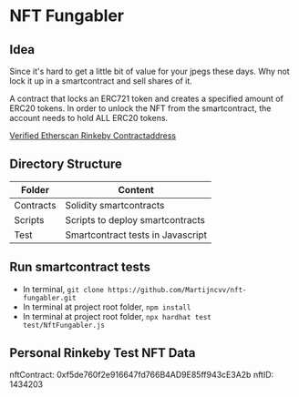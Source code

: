 # NFT Fungabler

## Idea

Since it's hard to get a little bit of value for your jpegs these days. Why not lock it up in a smartcontract and sell shares of it.

A contract that locks an ERC721 token and creates a specified amount of ERC20 tokens. In order to unlock the NFT from the smartcontract, the account needs to hold ALL ERC20 tokens.

[Verified Etherscan Rinkeby Contractaddress](https://rinkeby.etherscan.io/address/0x3eed2A53fEA6d40F26F1296115bDF27dE39895a8#code)

## Directory Structure

| Folder    | Content                           |
| --------- | --------------------------------- |
| Contracts | Solidity smartcontracts           |
| Scripts   | Scripts to deploy smartcontracts  |
| Test      | Smartcontract tests in Javascript |

## Run smartcontract tests

- In terminal, `git clone https://github.com/Martijncvv/nft-fungabler.git`
- In terminal at project root folder, `npm install`
- In terminal at project root folder, `npx hardhat test test/NftFungabler.js `

## Personal Rinkeby Test NFT Data

nftContract: 0xf5de760f2e916647fd766B4AD9E85ff943cE3A2b
nftID: 1434203
